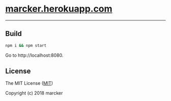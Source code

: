 # [marcker.herokuapp.com](https://marcker.herokuapp.com)

---

## Build

```bash
npm i && npm start

```
Go to http://localhost:8080.

## License

The MIT License ([MIT](https://github.com/marcker/ejs-playground/blob/master/license.md))

Copyright (c) 2018 marcker
